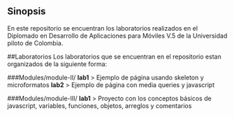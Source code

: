 ## Sinopsis 

En este repositorio se encuentran los laboratorios realizados en el Diplomado en Desarrollo de Aplicaciones para Móviles V.5 de la Universidad piloto de Colombia.

##Laboratorios
Los laboratorios que se encuentran en el repositorio estan organizados de la siguiente forma:

###Modules/module-II/
**lab1** > Ejemplo de página usando skeleton y microformatos
**lab2** > Ejemplo de página con media queries y javascript

###Modules/module-III/
**lab1** > Proyecto con los conceptos básicos de javascript, variables, funciones, objetos, arreglos y comentarios
